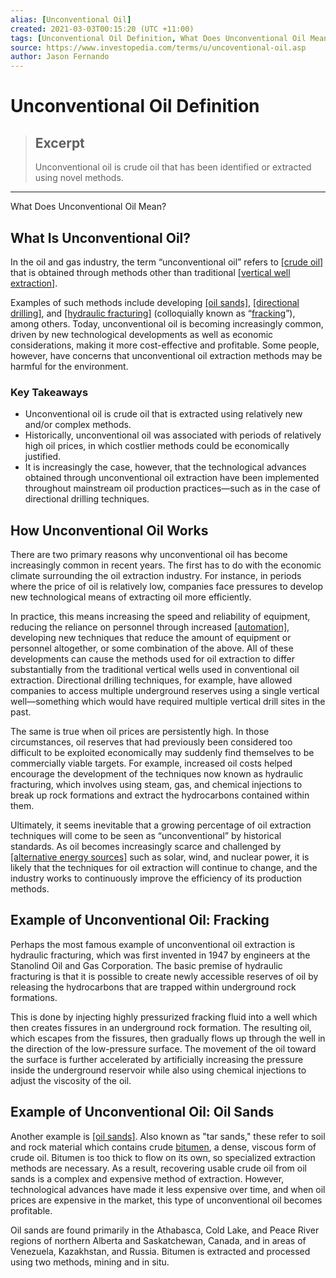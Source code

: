 ```yaml
---
alias: [Unconventional Oil]
created: 2021-03-03T00:15:20 (UTC +11:00)
tags: [Unconventional Oil Definition, What Does Unconventional Oil Mean?]
source: https://www.investopedia.com/terms/u/uncoventional-oil.asp
author: Jason Fernando
---
```


# Unconventional Oil Definition

> ## Excerpt
> Unconventional oil is crude oil that has been identified or extracted using novel methods.

---

What Does Unconventional Oil Mean?
## What Is Unconventional Oil?

In the oil and gas industry, the term “unconventional oil” refers to [[crude oil]](https://www.investopedia.com/terms/c/crude-oil.asp) that is obtained through methods other than traditional [[vertical well extraction]](https://www.investopedia.com/terms/v/verticalwell.asp).

Examples of such methods include developing [[oil sands]](https://www.investopedia.com/terms/o/oilsand.asp), [[directional drilling]](https://www.investopedia.com/terms/d/directional-drilling.asp), and [[hydraulic fracturing]](https://www.investopedia.com/terms/h/hydraulic-fracturing.asp) (colloquially known as “[fracking](https://www.investopedia.com/terms/f/fracking.asp)”), among others. Today, unconventional oil is becoming increasingly common, driven by new technological developments as well as economic considerations, making it more cost-effective and profitable. Some people, however, have concerns that unconventional oil extraction methods may be harmful for the environment.

### Key Takeaways

-   Unconventional oil is crude oil that is extracted using relatively new and/or complex methods.
-   Historically, unconventional oil was associated with periods of relatively high oil prices, in which costlier methods could be economically justified.
-   It is increasingly the case, however, that the technological advances obtained through unconventional oil extraction have been implemented throughout mainstream oil production practices—such as in the case of directional drilling techniques.

## How Unconventional Oil Works

There are two primary reasons why unconventional oil has become increasingly common in recent years. The first has to do with the economic climate surrounding the oil extraction industry. For instance, in periods where the price of oil is relatively low, companies face pressures to develop new technological means of extracting oil more efficiently. 

In practice, this means increasing the speed and reliability of equipment, reducing the reliance on personnel through increased [[automation]](https://www.investopedia.com/news/3-ways-trade-rise-robotics-and-automation/), developing new techniques that reduce the amount of equipment or personnel altogether, or some combination of the above. All of these developments can cause the methods used for oil extraction to differ substantially from the traditional vertical wells used in conventional oil extraction. Directional drilling techniques, for example, have allowed companies to access multiple underground reserves using a single vertical well—something which would have required multiple vertical drill sites in the past.

The same is true when oil prices are persistently high. In those circumstances, oil reserves that had previously been considered too difficult to be exploited economically may suddenly find themselves to be commercially viable targets. For example, increased oil costs helped encourage the development of the techniques now known as hydraulic fracturing, which involves using steam, gas, and chemical injections to break up rock formations and extract the hydrocarbons contained within them.

Ultimately, it seems inevitable that a growing percentage of oil extraction techniques will come to be seen as “unconventional” by historical standards. As oil becomes increasingly scarce and challenged by [[alternative energy sources]](https://www.investopedia.com/renewable-energy-4689739) such as solar, wind, and nuclear power, it is likely that the techniques for oil extraction will continue to change, and the industry works to continuously improve the efficiency of its production methods.

## Example of Unconventional Oil: Fracking

Perhaps the most famous example of unconventional oil extraction is hydraulic fracturing, which was first invented in 1947 by engineers at the Stanolind Oil and Gas Corporation. The basic premise of hydraulic fracturing is that it is possible to create newly accessible reserves of oil by releasing the hydrocarbons that are trapped within underground rock formations. 

This is done by injecting highly pressurized fracking fluid into a well which then creates fissures in an underground rock formation. The resulting oil, which escapes from the fissures, then gradually flows up through the well in the direction of the low-pressure surface. The movement of the oil toward the surface is further accelerated by artificially increasing the pressure inside the underground reservoir while also using chemical injections to adjust the viscosity of the oil.

## Example of Unconventional Oil: Oil Sands

Another example is [[oil sands]](https://www.investopedia.com/terms/o/oilsand.asp). Also known as "tar sands," these refer to soil and rock material which contains crude [bitumen](https://www.investopedia.com/terms/b/bitumen.asp), a dense, viscous form of crude oil. Bitumen is too thick to flow on its own, so specialized extraction methods are necessary. As a result, recovering usable crude oil from oil sands is a complex and expensive method of extraction. However, technological advances have made it less expensive over time, and when oil prices are expensive in the market, this type of unconventional oil becomes profitable.

Oil sands are found primarily in the Athabasca, Cold Lake, and Peace River regions of northern Alberta and Saskatchewan, Canada, and in areas of Venezuela, Kazakhstan, and Russia. Bitumen is extracted and processed using two methods, mining and in situ.
